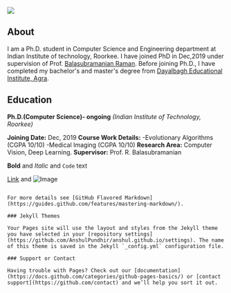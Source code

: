 ![](https://www.google.com/url?sa=i&url=https%3A%2F%2Fbalarsgroup.github.io%2F&psig=AOvVaw3hzU4Ot5Twf0c_6LQXNR8C&ust=1597413247185000&source=images&cd=vfe&ved=0CAIQjRxqFwoTCPCQ952qmOsCFQAAAAAdAAAAABAD)
## About
I am a Ph.D. student in Computer Science and Engineering department at Indian Institute of technology, Roorkee. I have joined PhD in Dec,2019 under supervision of Prof. [Balasubramanian Raman](https://balarsgroup.github.io/). Before joining Ph.D., I have completed my bachelor's and master's degree from [Dayalbagh Educational Institute, Agra](https://www.dei.ac.in/dei/).  

## Education
**Ph.D.(Computer Science)- ongoing**
_(Indian Institute of Technology, Roorkee)_

**Joining Date:** Dec, 2019
**Course Work Details:**
-Evolutionary Algorithms (CGPA 10/10)
-Medical Imaging         (CGPA 10/10)
**Research Area:** Computer Vision, Deep Learning.
**Supervisor:** Prof. R. Balasubramanian

**Bold** and _Italic_ and `Code` text

[Link](url) and ![Image](src)
```

For more details see [GitHub Flavored Markdown](https://guides.github.com/features/mastering-markdown/).

### Jekyll Themes

Your Pages site will use the layout and styles from the Jekyll theme you have selected in your [repository settings](https://github.com/AnshulPundhir/anshul.github.io/settings). The name of this theme is saved in the Jekyll `_config.yml` configuration file.

### Support or Contact

Having trouble with Pages? Check out our [documentation](https://docs.github.com/categories/github-pages-basics/) or [contact support](https://github.com/contact) and we’ll help you sort it out.
